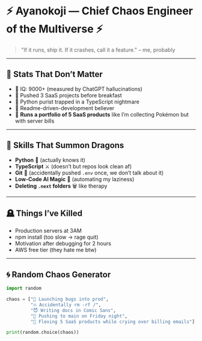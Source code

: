 # ⚡ Ayanokoji — Chief Chaos Engineer of the Multiverse ⚡  

> "If it runs, ship it. If it crashes, call it a feature." – me, probably  

---

## 🧨 Stats That Don’t Matter  
- 🧠 IQ: 9000+ (measured by ChatGPT hallucinations)  
- 🚀 Pushed 3 SaaS projects before breakfast  
- 🐍 Python purist trapped in a TypeScript nightmare  
- 🧾 Readme-driven-development believer  
- 👑 **Runs a portfolio of 5 SaaS products** like I’m collecting Pokémon but with server bills  

---

## 🐉 Skills That Summon Dragons
- **Python** 🐍 (actually knows it)  
- **TypeScript** ⚔️ (doesn’t but repos look clean af)  
- **Git** 🤡 (accidentally pushed `.env` once, we don’t talk about it)  
- **Low-Code AI Magic** 🔮 (automating my laziness)  
- **Deleting `.next` folders** 🗑️ like therapy  

---

## 🪦 Things I’ve Killed
- Production servers at 3AM  
- npm install (too slow → rage quit)  
- Motivation after debugging for 2 hours  
- AWS free tier (they hate me btw)  

---

## 🌀 Random Chaos Generator
```py
import random

chaos = ["🚀 Launching bugs into prod", 
         "🔥 Accidentally rm -rf /",
         "😈 Writing docs in Comic Sans",
         "🤡 Pushing to main on Friday night",
         "👑 Flexing 5 SaaS products while crying over billing emails"]

print(random.choice(chaos))
